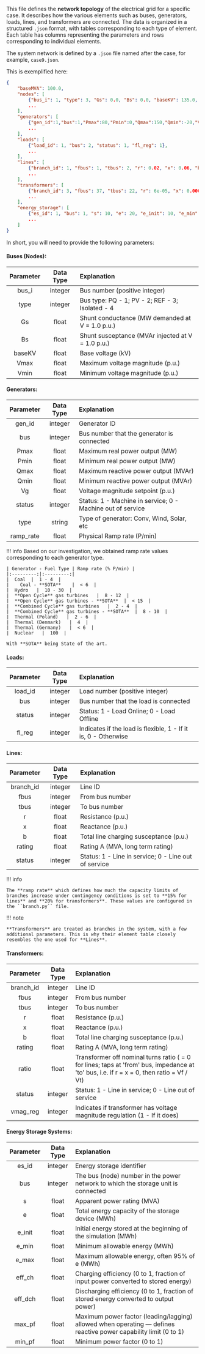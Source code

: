 This file defines the **network topology** of the electrical grid for a specific case. It describes how the various elements such as buses, generators, loads, lines, and transformers are connected. The data is organized in a structured `.json` format, with tables corresponding to each type of element.
Each table has columns representing the parameters and rows corresponding to individual elements.

The system network is defined by a `.json` file named after the case, for example, `case9.json`.


This is exemplified here:
````json title="caseX.json"
{
    "baseMVA": 100.0,
    "nodes": [
        {"bus_i": 1, "type": 3, "Gs": 0.0, "Bs": 0.0, "baseKV": 135.0, "Vmax": 1.05, "Vmin": 0.95},
        ...
    ],
    "generators": [
        {"gen_id":1,"bus":1,"Pmax":80,"Pmin":0,"Qmax":150,"Qmin":-20,"Vg":1,"status":1, "type": "CONV", "ramp_rate":0.05},
        ...
    ],
    "loads": [
        {"load_id": 1, "bus": 2, "status": 1, "fl_reg": 1},
        ...
    ],
    "lines": [
        {"branch_id": 1, "fbus": 1, "tbus": 2, "r": 0.02, "x": 0.06, "b": 0.03, "rating": 130.0, "status": 1},
        ...
    ],
    "transformers": [
        {"branch_id": 3, "fbus": 37, "tbus": 22, "r": 6e-05, "x": 0.00046, "b": 0.0, "rating": 2500.0, "ratio": 1.0082, "status": 1, "vmag_reg": 1},
        ...
    ],
  	"energy_storage": [
		{"es_id": 1, "bus": 1, "s": 10, "e": 20, "e_init": 10, "e_min": 1, "e_max": 19, "eff_ch": 0.9, "eff_dch": 0.9, "max_pf": 0.9, "min_pf": -0.9},
        ...
    ]
}
````

In short, you will need to provide the following parameters:
#### **Buses (Nodes)**:

|  Parameter  |  Data Type  | Explanation                                       |
|:-----------:|:-----------:|:--------------------------------------------------|
|    bus_i    |   integer   | Bus number (positive integer)                     |
|    type     |   integer   | Bus type: PQ - 1; PV - 2; REF - 3; Isolated - 4   |
|     Gs      |    float    | Shunt conductance (MW demanded at V = 1.0 p.u.)   |
|     Bs      |    float    | Shunt susceptance (MVAr injected at V = 1.0 p.u.) |
|   baseKV    |    float    | Base voltage (kV)                                 |
|    Vmax     |    float    | Maximum voltage magnitude (p.u.)                  |
|    Vmin     |    float    | Minimum voltage magnitude (p.u.)                  |


#### **Generators**:

| Parameter | Data Type | Explanation                                                |
|:---------:|:---------:|:-----------------------------------------------------------|
|  gen_id   |  integer  | Generator ID                                               |
|    bus    |  integer  | Bus number that the generator is connected                 |
|   Pmax    |   float   | Maximum real power output (MW)                             |
|   Pmin    |   float   | Minimum real power output (MW)                             |
|   Qmax    |   float   | Maximum reactive power output (MVAr)                       |
|   Qmin    |   float   | Minimum reactive power output (MVAr)                       |
|    Vg     |   float   | Voltage magnitude setpoint (p.u.)                          |
|  status   |  integer  | Status: 1 - Machine in service; 0 - Machine out of service |
|   type    |  string   | Type of generator: Conv, Wind, Solar, etc                  |
| ramp_rate |   float   | Physical Ramp rate (P/min)                                 |

!!! info 
    Based on our investigation, we obtained ramp rate values corresponding to each generator type.
    
    | Generator - Fuel Type | Ramp rate (% P/min) | 
    |:---------:|:---------:|
    |  Coal  |  1 - 4  | 
    |    Coal - **SOTA**    |  < 6  | 
    |  Hydro   |  10 - 30  |
    |  **Open Cycle** gas turbines   |  8 - 12  |
    |  **Open Cycle** gas turbines - **SOTA**  |  < 15  | 
    |  **Combined Cycle** gas turbines   |  2 - 4  |
    |  **Combined Cycle** gas turbines - **SOTA**  |  8 - 10  |
    |  Thermal (Poland)   |  2 - 6  |
    |  Thermal (Denmark)   |  4  |
    |  Thermal (Germany)   |  < 6  |
    |  Nuclear   |  100  |
    
    With **SOTA** being State of the art.


####  **Loads**:

| Parameter | Data Type | Explanation                                                    |
|:---------:|:---------:|:---------------------------------------------------------------|
|  load_id  |  integer  | Load number (positive integer)                                 |
|    bus    |  integer  | Bus number that the load is connected                          |
|  status   |  integer  | Status: 1 - Load Online; 0 - Load Offline                      |
|  fl_reg   |  integer  | Indicates if the load is flexible, 1 - If it is, 0 - Otherwise |


#### **Lines**:

| Parameter | Data Type | Explanation                                          |
|:---------:|:---------:|:-----------------------------------------------------|
| branch_id |  integer  | Line ID                                              |
|   fbus    |  integer  | From bus number                                      |
|   tbus    |  integer  | To bus number                                        |
|     r     |   float   | Resistance (p.u.)                                    |
|     x     |   float   | Reactance (p.u.)                                     |
|     b     |   float   | Total line charging susceptance (p.u.)               |
|  rating   |   float   | Rating A (MVA, long term rating)                     |
|  status   |  integer  | Status: 1 - Line in service; 0 - Line out of service |

!!! info

    The **ramp rate** which defines how much the capacity limits of branches increase under contingency conditions is set to **15% for lines** and **20% for transformers**. These values are configured in the ``branch.py`` file.

!!! note 

    **Transformers** are treated as branches in the system, with a few additional parameters. This is why their element table closely resembles the one used for **Lines**.

#### **Transformers**:

| Parameter | Data Type | Explanation                                                                                                                              |
|:---------:|:---------:|:-----------------------------------------------------------------------------------------------------------------------------------------|
| branch_id |  integer  | Line ID                                                                                                                                  |
|   fbus    |  integer  | From bus number                                                                                                                          |
|   tbus    |  integer  | To bus number                                                                                                                            |
|     r     |   float   | Resistance (p.u.)                                                                                                                        |
|     x     |   float   | Reactance (p.u.)                                                                                                                         |
|     b     |   float   | Total line charging susceptance (p.u.)                                                                                                   |
|  rating   |   float   | Rating A (MVA, long term rating)                                                                                                         |
|   ratio   |   float   | Transformer off nominal turns ratio ( = 0 for lines; taps at 'from' bus, impedance at 'to' bus, i.e. if r = x = 0, then ratio = Vf / Vt) |
|  status   |  integer  | Status: 1 - Line in service; 0 - Line out of service                                                                                     |
| vmag_reg  |  integer  | Indicates if transformer has voltage magnitude regulation (1 - If it does)                                                               |

#### **Energy Storage Systems**:

| Parameter | Data Type | Explanation                                                                                                      |
|:---------:|:---------:|:-----------------------------------------------------------------------------------------------------------------|
|   es_id   |  integer  | Energy storage identifier                                                                                        |
|    bus    |  integer  | The bus (node) number in the power network to which the storage unit is connected                                |
|     s     |   float   | Apparent power rating (MVA)                                                                                      |
|     e     |   float   | Total energy capacity of the storage device (MWh)                                                                |
|  e_init   |   float   | Initial energy stored at the beginning of the simulation (MWh)                                                   |
|   e_min   |   float   | Minimum allowable energy (MWh)                                                                                   |
|   e_max   |   float   | Maximum allowable energy, often 95% of e (MWh)                                                                   |
|  eff_ch   |   float   | Charging efficiency (0 to 1, fraction of input power converted to stored energy)                                 |
|  eff_dch  |   float   | Discharging efficiency (0 to 1, fraction of stored energy converted to output power)                             |
|  max_pf   |   float   | Maximum power factor (leading/lagging) allowed when operating — defines reactive power capability limit (0 to 1) |
|  min_pf   |   float   | Minimum power factor (0 to 1)                                                                                    |
